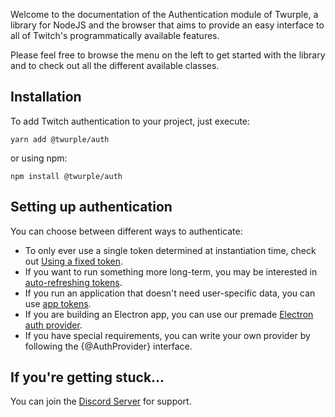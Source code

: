 Welcome to the documentation of the Authentication module of Twurple, a library for NodeJS and the browser that aims to provide an easy interface
to all of Twitch's programmatically available features.

Please feel free to browse the menu on the left to get started with the library and to check out all the different available classes.

## Installation

To add Twitch authentication to your project, just execute:

	yarn add @twurple/auth

or using npm:

	npm install @twurple/auth

## Setting up authentication

You can choose between different ways to authenticate:

- To only ever use a single token determined at instantiation time, check out [Using a fixed token](/docs/auth/providers/static).
- If you want to run something more long-term, you may be interested in [auto-refreshing tokens](/docs/auth/providers/refreshing).
- If you run an application that doesn't need user-specific data, you can use [app tokens](/docs/auth/providers/client-credentials).
- If you are building an Electron app, you can use our premade [Electron auth provider](/docs/auth/providers/electron).
- If you have special requirements, you can write your own provider by following the {@AuthProvider} interface.

## If you're getting stuck...

You can join the [Discord Server](https://discord.gg/b9ZqMfz) for support.
